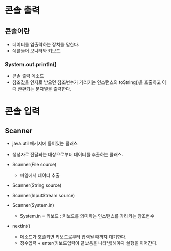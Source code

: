 # 콘솔 출력

## 콘솔이란

- 데이터를 입출력하는 장치를 말한다.
- 예를들어 모니터와 키보드.

### System.out.println()
- 콘솔 출력 메소드
- 참조값을 인자로 받으면 참조변수가 가리키는 인스턴스의
toString()을 호출하고 이때 반환되는 문자열을 출력한다.
  
# 콘솔 입력

## Scanner

- java.util 패키지에 들어있는 클래스
- 생성자로 전달되는 대상으로부터 데이터를 추출하는 클래스.
- Scanner(File source)
    - 파일에서 데이터 추출
    
- Scanner(String source)
- Scanner(InputStream source)
- Scanner(System.in)
    - System.in = 키보드 : 키보드를 의미하는 인스턴스를 가리키는 참조변수
    
- nextInt()
    - 메소드가 호출되면 키보드로부터 입력될 때까지 대기한다.
    - 정수입력 + enter(키보드입력이 끝났음을 나타냄)해야지 실행을 이어간다.
    
